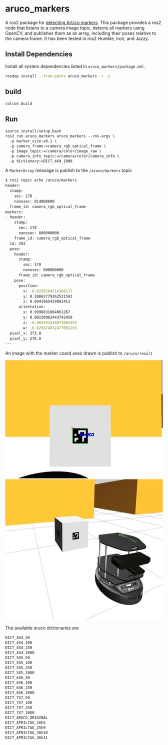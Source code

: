 # aruco_markers

A ros2 package for [detecting ArUco markers](https://docs.opencv.org/4.x/d5/dae/tutorial_aruco_detection.html). 
This package provides a ros2 node that listens to a camera image topic, detects all markers using OpenCV, and publishes them as an array, including their poses relative to the camera frame.
It has been tested in ros2 Humble, Iron, and Jazzy.

## Install Dependencies

Install all system dependencies listed in `aruco_markers/package.xml`.

```bash
rosdep install --from-paths aruco_markers -r -y
```

## build

```
colcon build
```

## Run

```
source install/setup.bash
ros2 run aruco_markers aruco_markers --ros-args \
  -p marker_size:=0.1 \
  -p camera_frame:=camera_rgb_optical_frame \
  -p image_topic:=/camera/color/image_raw \
  -p camera_info_topic:=/camera/color/camera_info \
  -p dictionary:=DICT_4X4_1000
```

A `MarkerArray` message is publish to the `/aruco/markers` topic

```bash
$ ros2 topic echo /aruco/markers
header:
  stamp:
    sec: 178
    nanosec: 814000000
  frame_id: camera_rgb_optical_frame
markers:
- header:
    stamp:
      sec: 178
      nanosec: 800000000
    frame_id: camera_rgb_optical_frame
  id: 203
  pose:
    header:
      stamp:
        sec: 178
        nanosec: 800000000
      frame_id: camera_rgb_optical_frame
    pose:
      position:
        x: -0.0258284514368117
        y: 0.10862779162531593
        z: 0.8941065429802411
      orientation:
        x: 0.9996631084061267
        y: 0.00220962443742458
        z: -0.003103434873084155
        w: -0.025674032477091293
  pixel_x: 273.0
  pixel_y: 276.0
---
```

An image with the marker coord axes drawn is publish to `/aruco/result`

![Example](static/frame0000.jpg)
![Example](static/screenshot.jpg)

The available aruco dictionaries are

```
DICT_4X4_50
DICT_4X4_100
DICT_4X4_250
DICT_4X4_1000
DICT_5X5_50
DICT_5X5_100
DICT_5X5_250
DICT_5X5_1000
DICT_6X6_50
DICT_6X6_100
DICT_6X6_250
DICT_6X6_1000
DICT_7X7_50
DICT_7X7_100
DICT_7X7_250
DICT_7X7_1000
DICT_ARUCO_ORIGINAL
DICT_APRILTAG_16h5
DICT_APRILTAG_25h9
DICT_APRILTAG_36h10
DICT_APRILTAG_36h11 
```